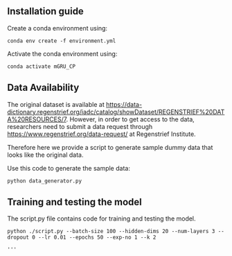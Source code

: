 ## Installation guide

Create a conda environment using:

```
conda env create -f environment.yml
```

Activate the conda environment using:

```
conda activate mGRU_CP
```

## Data Availability

The original dataset is available at https://data-dictionary.regenstrief.org/iadc/catalog/showDataset/REGENSTRIEF%20DATA%20RESOURCES/7. However, in order to get access to the data, researchers need to submit a data request through https://www.regenstrief.org/data-request/ at Regenstrief Institute. 

Therefore here we provide a script to generate sample dummy data that looks like the original data.

Use this code to generate the sample data:

```
python data_generator.py

```
## Training and testing the model

The script.py file contains code for training and testing the model. 

```
python ./script.py --batch-size 100 --hidden-dims 20 --num-layers 3 --dropout 0 --lr 0.01 --epochs 50 --exp-no 1 --k 2

'''



